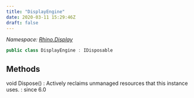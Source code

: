 ```yaml
---
title: "DisplayEngine"
date: 2020-03-11 15:29:46Z
draft: false
---
```


*Namespace: [Rhino.Display](../)*

```cs
public class DisplayEngine : IDisposable
```
## Methods

void Dispose()
: Actively reclaims unmanaged resources that this instance uses.
: since 6.0
